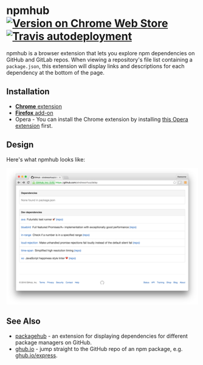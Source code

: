 # npmhub [![Version on Chrome Web Store][badge-cws]][link-cws] [![Travis autodeployment][badge-travis]][link-travis]

  [badge-cws]: https://img.shields.io/chrome-web-store/v/kbbbjimdjbjclaebffknlabpogocablj.svg
  [badge-travis]: https://img.shields.io/travis/npmhub/npmhub/master.svg?label=autodeployment
  [link-cws]: https://chrome.google.com/webstore/detail/npmhub/kbbbjimdjbjclaebffknlabpogocablj
  [link-travis]: https://travis-ci.org/npmhub/npmhub

npmhub is a browser extension that lets you explore npm dependencies on GitHub and GitLab repos. When viewing a repository's file list containing a `package.json`, this extension will display links and descriptions for each dependency at the bottom of the page.

## Installation

  + [**Chrome** extension](https://chrome.google.com/webstore/detail/npmhub/kbbbjimdjbjclaebffknlabpogocablj)
  + [**Firefox** add-on](https://addons.mozilla.org/en-US/firefox/addon/npm-hub/)
  + Opera - You can install the Chrome extension by installing [this Opera extension](https://addons.opera.com/en/extensions/details/download-chrome-extension-9/) first.

## Design

Here's what npmhub looks like:

![npmhub on Chrome](assets/npm-hub-screenshot.png)

## See Also

- [packagehub](https://github.com/BrainMaestro/packagehub) - an extension for displaying dependencies for different package managers on GitHub.
- [ghub.io](http://ghub.io) - jump straight to the GitHub repo of an npm package, e.g. [ghub.io/express](http://ghub.io/express).
